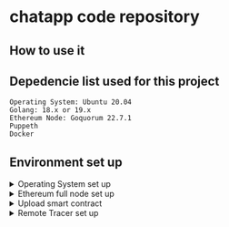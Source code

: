 # **chatapp code repository**

## **How to use it**

## **Depedencie list used for this project**
```
Operating System: Ubuntu 20.04
Golang: 18.x or 19.x
Ethereum Node: Goquorum 22.7.1
Puppeth
Docker
```
## **Environment set up**

<details><summary>Operating System set up</summary>
<p>
### **Operating System set up**
#### Install Golang:

Download the golang package from: https://go.dev/doc/install

Then navigate to the Downloads folder:
```
cd ~/Downloads/
```
Followed by executing the command with your golang package:
```
sudo rm -rf /usr/local/go && sudo tar -C /usr/local -xzf go1.19.1.linux-amd64.tar.gz
```
Then set the path for the golang package:
```
echo "export PATH=$PATH:/usr/local/go/bin" >> ~/.bash_aliases
```
Test the isntallation by using the command:
```
go version
```
#### Install Docker:

Follow the instructions on https://docs.docker.com/engine/install/ubuntu/.

Then optionaly add a user other then root to the Docker group so it can execute docker
by following the instructions here: https://docs.docker.com/engine/install/linux-postinstall/

Then test the docker application out by running:
```
docker run hello-world
```

</p>
</details>

<details><summary>Ethereum full node set up</summary>
<p>
### **Ethereum full node set up**

Be sure to install Ubuntu 20.04 or higher and the dependencies described above and then install the software from this part.

#### Install Goquorum by following these steps:

Download Goquorum from this site: https://github.com/ConsenSys/quorum/releases

Then pack up the package by using the tar command on 
your package as shown below by using the command:
```
tar xfv geth_v22.7.1_linux_amd64.tar.gz
```
Then move the geth package /usr/local/bin by using the command:
```
sudo mv geth /usr/local/bin
```
Then try out the geht package by writing:
```
geth version
```
### Setup a genesis file and start the full node:

Then setup the genesis block by using puppeth.
So first the repository for the main branch of Ethereum geth is added with the command below:
```
sudo add-apt-repository -y ppa:ethereum/ethereum && sudo apt update
```
Then install puppeth with the command:
```
sudo apt install puppeth -y
```
After this step setup an Ethereum POA chain by first:

First download the content from this repository: https://github.com/luxfeerre/thesis-chatapp/tree/main/chatapp/goqourum
Downloading the content with the directory from this repository which includes a support program main.go which can be used to get the private key for the account which we will create next. This key is needed when later uploading the smart contract to the chain.
Thier is also the program goqourum.sh which will be used to start up the Ethereum full node.

Then navigate to the new folder with the command:
```
cd goqourum
```
Executing the geth command to create a new account:
```
geth account new --datadir node_poa
```
This creates a new folder that contains the wallet for the new account.

Executing the puppeth command:
```
puppeth
```
* Set the Network Name to **node_poa** 
* Set consensus alogrithm to **Clique(PoA)**
* Set block creation time to **1 second** 
* Set the signer account to the account created in the previouse step 
* Set it to be a prefounded account and the network id to **101**(Otherwise the chain id will have to be changed in the program).
* Then choose to write out the **genesis file with the default name**.

Then modify the script goqourum.sh which can be found in the repository.
Change the --http.addr xxx.xxx.xxx.xxx to a valid IPv4 address of your Ethereum node.
Then execute the script goqourum.sh to start the node from the directory where the genesis file was created.

</p>
</details>

<details><summary>Upload smart contract</summary>
<p>
### **Upload smart contract**
Use the Ethereum full node or setup a new node and be sure to install Ubuntu 20.04 or higher and the dependencies described above and then install the software from this part.

Then download the entaier repository at: https://github.com/luxfeerre/thesis-chatapp/tree/main/chatapp

Then naviage to the chatapp folder through the command:
```
cd chatapp
```
Then use the script: 
```
bash recomplineSmartContract.sh
```
This will download two docker images and execute them to compile the smart contract state/State.sol.
It will also generate the Golang code used by the contract and the application.

Then on the Ethereum full node go to the directory goqourum.
Thier use the command:
```
go run main.go
```
This will print out the private key for the account which will be used to deploy the smart contract to the private Ethereum network.

Then on the node used to deploy the contract make sure you are in the chatapp directory.
Then modify the file utils/contract_deploy.go and change line with this content:

```
privateKey, err := crypto.HexToECDSA("811283a34a4429e520dc7f78bfc8be83fc756a6f79e823c91733b90210cd39f5")
```

Where "811283a34a4429e520dc7f78bfc8be83fc756a6f79e823c91733b90210cd39f5" is changed to the private key for your Ethereum network which was printed ou in the main program. 
Also chane the line with:
```
client, err := ethclient.Dial("http://192.168.2.12:8552")
```

To your Ethereum full node IPv4 address.

Make sure that the Ethereum full node is running and then use the shell script to deploy the contract with the command:
```
bash deployContract.sh
```
This writes out two lines and use the first one which is the address for the smart contract on your private blockchain.

Add this to the file /ethereumService/ethereumService.go and change the function:

```
func StateInstance(client *ethclient.Client) (*state.State, error) {
	address := common.HexToAddress("0x99ddD1DF9C9719294e8cD34B1FFCC6B03CfFeBB0")
	return state.NewState(address, client)
}
```

Where the 0x99ddD1DF9C9719294e8cD34B1FFCC6B03CfFeBB0should be changed to your smart contracts address.
</p>
</details>

<details><summary>Remote Tracer set up</summary>
<p>
### **Remote Tracer set up**

Set this up on the same node as the Ethereum full node or on another node.

Be sure to install Ubuntu 20.04 or higher and the dependencies described above and then install the software from this part.

</p>
</details>
